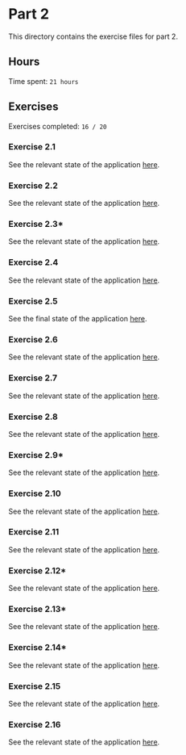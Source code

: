 # Part 2

This directory contains the exercise files for part 2.

## Hours

Time spent: `21 hours`

## Exercises

Exercises completed: `16 / 20`

### Exercise 2.1

See the relevant state of the application [here](https://github.com/rikurauhala/fullstack/tree/d87001007b6126b28e72dc6b4f23cb51e25fc669/exercises/part02/course-information).

### Exercise 2.2

See the relevant state of the application [here](https://github.com/rikurauhala/fullstack/tree/a12c497fe02a094f98eee5cf24417a8c4242350d/exercises/part02/course-information).

### Exercise 2.3*

See the relevant state of the application [here](https://github.com/rikurauhala/fullstack/tree/a12c497fe02a094f98eee5cf24417a8c4242350d/exercises/part02/course-information).

### Exercise 2.4

See the relevant state of the application [here](https://github.com/rikurauhala/fullstack/tree/b883c42f100fa4e06a4b41564481d409fd06d445/exercises/part02/course-information).

### Exercise 2.5

See the final state of the application [here](https://github.com/rikurauhala/fullstack/tree/main/exercises/part02/course-information).

### Exercise 2.6

See the relevant state of the application [here](https://github.com/rikurauhala/fullstack/tree/545dac4a42d1a9f870818e6540129aff5b20073e/exercises/part02/phonebook).

### Exercise 2.7

See the relevant state of the application [here](https://github.com/rikurauhala/fullstack/tree/489aa1f8eb254ec901caa7bb2a55a798d12c5fec/exercises/part02/phonebook).

### Exercise 2.8

See the relevant state of the application [here](https://github.com/rikurauhala/fullstack/tree/a9db4d9e3c47e8276b38a06ed2d0968134f05d5e/exercises/part02/phonebook).

### Exercise 2.9*

See the relevant state of the application [here](https://github.com/rikurauhala/fullstack/tree/8a2ddf1f6d15fff28283d195fc18fe7bb540b3b3/exercises/part02/phonebook).

### Exercise 2.10

See the relevant state of the application [here](https://github.com/rikurauhala/fullstack/tree/0be16fb59a04542c13289f1a40be750a25309d5a/exercises/part02/phonebook).

### Exercise 2.11

See the relevant state of the application [here](https://github.com/rikurauhala/fullstack/tree/4e619f8c8defabd9a342498f15bcfba71d4d196f/exercises/part02/phonebook).

### Exercise 2.12*

See the relevant state of the application [here](https://github.com/rikurauhala/fullstack/tree/ea6a432a5187256b18200bf6a5bb14465e520353/exercises/part02/countries).

### Exercise 2.13*

See the relevant state of the application [here](https://github.com/rikurauhala/fullstack/tree/e61ee6686dca77090e7f1146a355b11f02d6f82c/exercises/part02/countries).

### Exercise 2.14*

See the relevant state of the application [here](https://github.com/rikurauhala/fullstack/tree/70672c520e6fe58a65a7ba8ff43538a01662a5a4/exercises/part02/countries).

### Exercise 2.15

See the relevant state of the application [here](https://github.com/rikurauhala/fullstack/tree/6d1a1c0fbf4e6cb4f9d26023e616c718f7099846/exercises/part02/phonebook).

### Exercise 2.16

See the relevant state of the application [here](https://github.com/rikurauhala/fullstack/tree/48db709b3d44c2dbd538f1d4358e97c767b81985/exercises/part02/phonebook).
